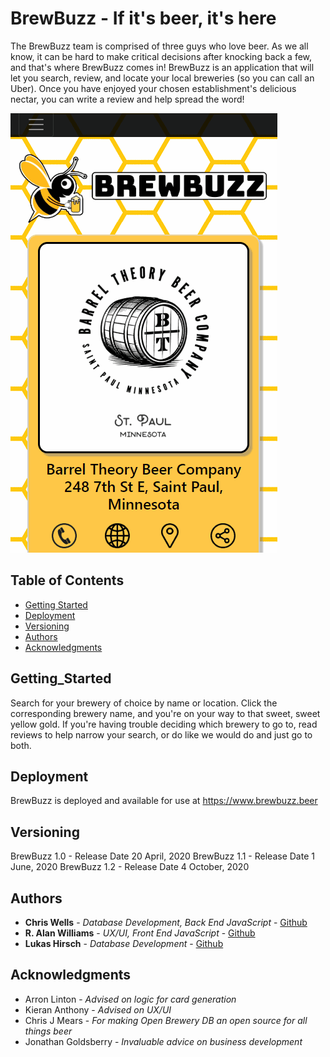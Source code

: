 # BrewBuzz - If it's beer, it's here

The BrewBuzz team is comprised of three guys who love beer. As we all know, it can be hard to make critical decisions after knocking back a few, and that's where BrewBuzz comes in! BrewBuzz is an application that will let you search, review, and locate your local breweries (so you can call an Uber). Once you have enjoyed your chosen establishment's delicious nectar, you can write a review and help spread the word!

![BrewBuzz_Demo](/public/stylesheets/brewbuzz_demo.gif)

## Table of Contents
* [Getting Started](#getting_started) 
* [Deployment](#deployment) 
* [Versioning](#versioning)
* [Authors](#authors)
* [Acknowledgments](#acknowledgments)

## Getting_Started

Search for your brewery of choice by name or location. Click the corresponding brewery name, and you're on your way to that sweet, sweet yellow gold. If you're having trouble deciding which brewery to go to, read reviews to help narrow your search, or do like we would do and just go to both.

## Deployment

BrewBuzz is deployed and available for use at https://www.brewbuzz.beer

## Versioning

BrewBuzz 1.0 - Release Date 20 April, 2020
BrewBuzz 1.1 - Release Date 1 June, 2020
BrewBuzz 1.2 - Release Date 4 October, 2020

## Authors

* **Chris Wells** - *Database Development, Back End JavaScript* - [Github](https://github.com/chriswells1995)
* **R. Alan Williams** - *UX/UI, Front End JavaScript* - [Github](https://github.com/rwilliams01101)
* **Lukas Hirsch** - *Database Development* - [Github](https://github.com/lhirsch1)

## Acknowledgments

* Arron Linton - *Advised on logic for card generation*
* Kieran Anthony - *Advised on UX/UI*
* Chris J Mears - *For making Open Brewery DB an open source for all things beer*
* Jonathan Goldsberry - *Invaluable advice on business development*
